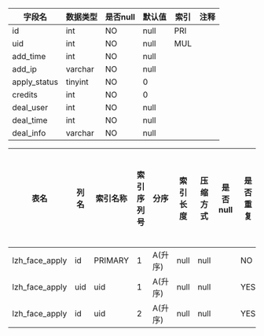 |字段名|数据类型|是否null|默认值|索引|注释|
|------|--------|--------|------|----|----|
|id|int|NO|null|PRI||
|uid|int|NO|null|MUL||
|add_time|int|NO|null|||
|add_ip|varchar|NO|null|||
|apply_status|tinyint|NO|0|||
|credits|int|NO|0|||
|deal_user|int|NO|null|||
|deal_time|int|NO|null|||
|deal_info|varchar|NO|null|||



|表名|列名|索引名称|索引序列号|分序|索引长度|压缩方式|是否null|是否重复|唯一值数目估计值|索引方法|列中描述索引信息|索引注释|
|----|----|--------|----------|----|--------|--------|--------|--------|----------------|--------|----------------|--------|
|lzh_face_apply|id|PRIMARY|1|A(升序)|null|null||NO|34|BTREE|||
|lzh_face_apply|uid|uid|1|A(升序)|null|null||YES||BTREE|||
|lzh_face_apply|id|uid|2|A(升序)|null|null||YES||BTREE|||
